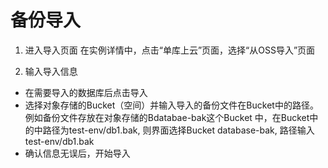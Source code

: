 # 备份导入

1. 进入导入页面
在实例详情中，点击“单库上云”页面，选择“从OSS导入”页面

2. 输入导入信息
- 在需要导入的数据库后点击导入
- 选择对象存储的Bucket（空间）并输入导入的备份文件在Bucket中的路径。 例如备份文件存放在对象存储的Bdatabae-bak这个Bucket 中，在Bucket中的中路径为test-env/db1.bak, 则界面选择Bucket database-bak, 路径输入 test-env/db1.bak
- 确认信息无误后，开始导入
